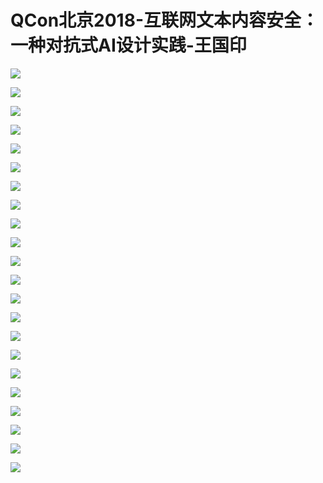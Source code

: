 # QCon北京2018-互联网文本内容安全：一种对抗式AI设计实践-王国印

![](https://raw.githubusercontent.com/hellojd2018/ms_document/master/Qcon/北京2018/images/王国印/201905122108_4.png)


![](https://raw.githubusercontent.com/hellojd2018/ms_document/master/Qcon/北京2018/images/王国印/201905122108_5.png)


![](https://raw.githubusercontent.com/hellojd2018/ms_document/master/Qcon/北京2018/images/王国印/201905122108_6.png)


![](https://raw.githubusercontent.com/hellojd2018/ms_document/master/Qcon/北京2018/images/王国印/201905122108_7.png)


![](https://raw.githubusercontent.com/hellojd2018/ms_document/master/Qcon/北京2018/images/王国印/201905122108_8.png)


![](https://raw.githubusercontent.com/hellojd2018/ms_document/master/Qcon/北京2018/images/王国印/201905122108_9.png)


![](https://raw.githubusercontent.com/hellojd2018/ms_document/master/Qcon/北京2018/images/王国印/201905122108_10.png)


![](https://raw.githubusercontent.com/hellojd2018/ms_document/master/Qcon/北京2018/images/王国印/201905122108_11.png)


![](https://raw.githubusercontent.com/hellojd2018/ms_document/master/Qcon/北京2018/images/王国印/201905122108_12.png)


![](https://raw.githubusercontent.com/hellojd2018/ms_document/master/Qcon/北京2018/images/王国印/201905122108_13.png)


![](https://raw.githubusercontent.com/hellojd2018/ms_document/master/Qcon/北京2018/images/王国印/201905122108_14.png)


![](https://raw.githubusercontent.com/hellojd2018/ms_document/master/Qcon/北京2018/images/王国印/201905122108_15.png)


![](https://raw.githubusercontent.com/hellojd2018/ms_document/master/Qcon/北京2018/images/王国印/201905122108_16.png)


![](https://raw.githubusercontent.com/hellojd2018/ms_document/master/Qcon/北京2018/images/王国印/201905122108_17.png)


![](https://raw.githubusercontent.com/hellojd2018/ms_document/master/Qcon/北京2018/images/王国印/201905122108_18.png)


![](https://raw.githubusercontent.com/hellojd2018/ms_document/master/Qcon/北京2018/images/王国印/201905122108_19.png)


![](https://raw.githubusercontent.com/hellojd2018/ms_document/master/Qcon/北京2018/images/王国印/201905122108_20.png)


![](https://raw.githubusercontent.com/hellojd2018/ms_document/master/Qcon/北京2018/images/王国印/201905122108_21.png)


![](https://raw.githubusercontent.com/hellojd2018/ms_document/master/Qcon/北京2018/images/王国印/201905122108_22.png)


![](https://raw.githubusercontent.com/hellojd2018/ms_document/master/Qcon/北京2018/images/王国印/201905122108_23.png)


![](https://raw.githubusercontent.com/hellojd2018/ms_document/master/Qcon/北京2018/images/王国印/201905122108_24.png)


![](https://raw.githubusercontent.com/hellojd2018/ms_document/master/Qcon/北京2018/images/王国印/201905122108_25.png)


